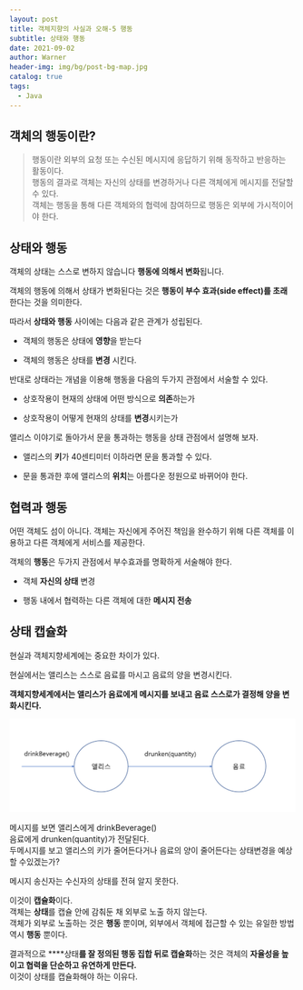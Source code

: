 ```yaml
---
layout: post
title: 객체지향의 사실과 오해-5 행동
subtitle: 상태와 행동
date: 2021-09-02
author: Warner
header-img: img/bg/post-bg-map.jpg
catalog: true
tags:
  - Java
---
```


## 객체의 행동이란?

> 행동이란 외부의 요청 또는 수신된 메시지에 응답하기 위해 동작하고 반응하는 활동이다.\
> 행동의 결과로 객체는 자신의 상태를 변경하거나 다른 객체에게 메시지를 전달할 수 있다.\
> 객체는 행동을 통해 다른 객체와의 협력에 참여하므로 행동은 외부에 가시적이어야 한다.


## 상태와 행동
객체의 상태는 스스로 변하지 않습니다 **행동에 의해서 변화**됩니다.

객체의 행동에 의해서 상태가 변화된다는 것은 **행동이 부수 효과(side effect)를 초래** 한다는 것을 의미한다.

따라서 **상태와 행동** 사이에는 다음과 같은 관계가 성립된다.

- 객체의 행동은 상태에 **영향**을 받는다

- 객체의 행동은 상태를 **변경** 시킨다.


반대로 상태라는 개념을 이용해 행동을 다음의 두가지 관점에서 서술할 수 있다.

- 상호작용이 현재의 상태에 어떤 방식으로 **의존**하는가

- 상호작용이 어떻게 현재의 상태를 **변경**시키는가


앨리스 이야기로 돌아가서 문을 통과하는 행동을 상태 관점에서 설명해 보자.

- 앨리스의 **키**가 40센티미터 이하라면 문을 통과할 수 있다.

- 문을 통과한 후에 앨리스의 **위치**는 아름다운 정원으로 바뀌어야 한다.


## 협력과 행동

어떤 객체도 섬이 아니다. 객체는 자신에게 주어진 책임을 완수하기 위해 다른 객체를 이용하고 다른 객체에게 서비스를 제공한다.


객체의 **행동**은 두가지 관점에서 부수효과를 명확하게 서술해야 한다.

- 객체 **자신의 상태** 변경

- 행동 내에서 협력하는 다른 객체에 대한 **메시지 전송**


## 상태 캡슐화
현실과 객체지향세계에는 중요한 차이가 있다.

현실에서는 앨리스는 스스로 음료를 마시고 음료의 양을 변경시킨다.

**객체지향세계에서는 앨리스가 음료에게 메시지를 보내고 음료 스스로가 결정해 양을 변화시킨다.** 

![object5.PNG](/img/post/2021/2021-09-02/object5.PNG)

메시지를 보면 앨리스에게 drinkBeverage() \
음료에게 drunken(quantity)가 전달된다.\
두메시지를 보고 앨리스의 키가 줄어든다거나 음료의 양이 줄어든다는 상태변경을 예상할 수있겠는가?

메시지 송신자는 수신자의 상태를 전혀 알지 못한다.

이것이 **캡슐화**이다.\
객체는 **상태**를 캡슐 안에 감춰둔 채 외부로 노출 하지 않는다.\
객체가 외부로 노출하는 것은 **행동** 뿐이며, 외부에서 객체에 접근할 수 있는 유일한 방법 역시 **행동** 뿐이다.

결과적으로 ****상태**를 잘 정의된 행동 집합 뒤로 캡슐화**하는 것은 객체의 **자율성을 높이고 협력을 단순하고 유연하게 만든다.** \
이것이 상태를 캡슐화해야 하는 이유다.